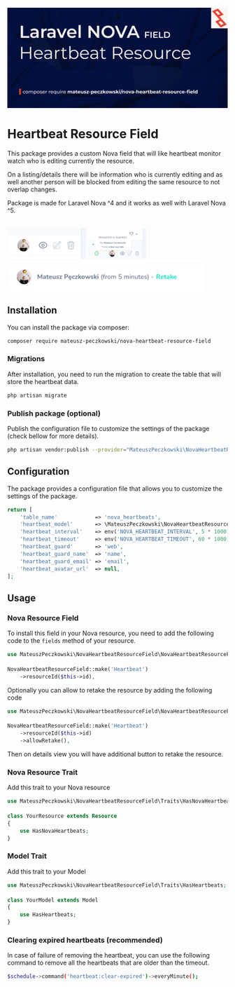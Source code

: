 ![NovaHeartbeatResourceField](https://github.com/mateusz-peczkowski/nova-heartbeat-resource-field/blob/master/media/cover.jpeg?raw=true)

# Heartbeat Resource Field

This package provides a custom Nova field that will like heartbeat monitor watch who is editing currently the resource.

On a listing/details there will be information who is currently editing and as well another person will be blocked from editing the same resource to not overlap changes.

Package is made for Laravel Nova ^4 and it works as well with Laravel Nova ^5.

<p style="margin-top: 32px;">
  <img src="https://github.com/mateusz-peczkowski/nova-heartbeat-resource-field/blob/master/media/img-1.png?raw=true" height="70" />
  <img src="https://github.com/mateusz-peczkowski/nova-heartbeat-resource-field/blob/master/media/img-2.png?raw=true" height="70" />
  <img src="https://github.com/mateusz-peczkowski/nova-heartbeat-resource-field/blob/master/media/img-3.png?raw=true" height="70" />
</p>

## Installation
You can install the package via composer:

```bash
composer require mateusz-peczkowski/nova-heartbeat-resource-field
```

### Migrations
After installation, you need to run the migration to create the table that will store the heartbeat data.

```bash
php artisan migrate
```

### Publish package (optional)
Publish the configuration file to customize the settings of the package (check bellow for more details).

```bash
php artisan vendor:publish --provider="MateuszPeczkowski\NovaHeartbeatResourceField\HeartbeatResourceServiceProvider"
```


## Configuration
The package provides a configuration file that allows you to customize the settings of the package.

```php
return [
    'table_name'            => 'nova_heartbeats',
    'heartbeat_model'       => \MateuszPeczkowski\NovaHeartbeatResourceField\Models\HeartbeatResource::class,
    'heartbeat_interval'    => env('NOVA_HEARTBEAT_INTERVAL', 5 * 1000), // 5 seconds
    'heartbeat_timeout'     => env('NOVA_HEARTBEAT_TIMEOUT', 60 * 1000), // 1 minute
    'heartbeat_guard'       => 'web',
    'heartbeat_guard_name'  => 'name',
    'heartbeat_guard_email' => 'email',
    'heartbeat_avatar_url'  => null,
];
```


## Usage

### Nova Resource Field
To install this field in your Nova resource, you need to add the following code to the `fields` method of your resource.

```php
use MateuszPeczkowski\NovaHeartbeatResourceField\NovaHeartbeatResourceField;

NovaHeartbeatResourceField::make('Heartbeat')
    ->resourceId($this->id),
```

Optionally you can allow to retake the resource by adding the following code

```php
use MateuszPeczkowski\NovaHeartbeatResourceField\NovaHeartbeatResourceField;

NovaHeartbeatResourceField::make('Heartbeat')
    ->resourceId($this->id)
    ->allowRetake(),
```

Then on details view you will have additional button to retake the resource.

### Nova Resource Trait
Add this trait to your Nova resource

```php
use MateuszPeczkowski\NovaHeartbeatResourceField\Traits\HasNovaHeartbeats;

class YourResource extends Resource
{
    use HasNovaHeartbeats;
}
```

### Model Trait
Add this trait to your Model

```php
use MateuszPeczkowski\NovaHeartbeatResourceField\Traits\HasHeartbeats;

class YourModel extends Model
{
    use HasHeartbeats;
}
```

### Clearing expired heartbeats (recommended)
In case of failure of removing the heartbeat, you can use the following command to remove all the heartbeats that are older than the timeout.

```bash
$schedule->command('heartbeat:clear-expired')->everyMinute();
```

